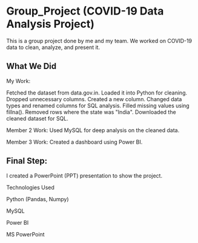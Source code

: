 # Group_Project (COVID-19 Data Analysis Project)
This is a group project done by me and my team.
We worked on COVID-19 data to clean, analyze, and present it.

## What We Did
My Work:

Fetched the dataset from data.gov.in.
Loaded it into Python for cleaning.
Dropped unnecessary columns.
Created a new column.
Changed data types and renamed columns for SQL analysis.
Filled missing values using fillna().
Removed rows where the state was "India".
Downloaded the cleaned dataset for SQL.

Member 2 Work:
Used MySQL for deep analysis on the cleaned data.

Member 3 Work:
Created a dashboard using Power BI.

## Final Step:
I created a PowerPoint (PPT) presentation to show the project.

Technologies Used

Python (Pandas, Numpy)

MySQL

Power BI

MS PowerPoint
